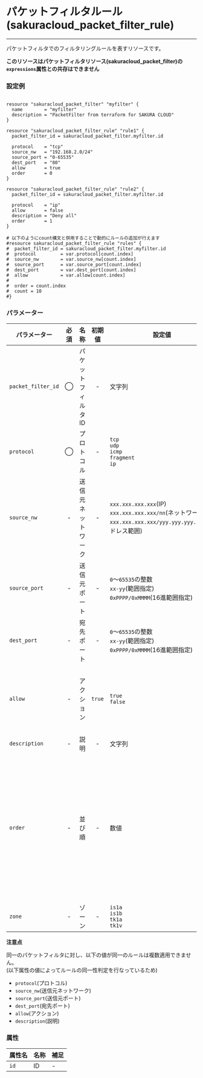 # パケットフィルタルール(sakuracloud_packet_filter_rule)

---

パケットフィルタでのフィルタリングルールを表すリソースです。  
  
**このリソースはパケットフィルタリソース(sakuracloud_packet_filter)の`expressions`属性との共存はできません**


### 設定例

```hcl

resource "sakuracloud_packet_filter" "myfilter" {
  name        = "myfilter"
  description = "PacketFilter from terraform for SAKURA CLOUD"
}

resource "sakuracloud_packet_filter_rule" "rule1" {
  packet_filter_id = sakuracloud_packet_filter.myfilter.id

  protocol    = "tcp"
  source_nw   = "192.168.2.0/24"
  source_port = "0-65535"
  dest_port   = "80"
  allow       = true
  order       = 0
}

resource "sakuracloud_packet_filter_rule" "rule2" {
  packet_filter_id = sakuracloud_packet_filter.myfilter.id

  protocol    = "ip"
  allow       = false
  description = "Deny all"
  order       = 1
}

# 以下のようにcount構文と併用することで動的にルールの追加が行えます
#resource sakuracloud_packet_filter_rule "rules" {
#  packet_filter_id = sakuracloud_packet_filter.myfilter.id
#  protocol         = var.protocol[count.index]
#  source_nw        = var.source_nw[count.index]
#  source_port      = var.source_port[count.index]
#  dest_port        = var.dest_port[count.index]
#  allow            = var.allow[count.index]
#
#  order = count.index
#  count = 10
#}

```

### パラメーター

|パラメーター     |必須  |名称             |初期値     |設定値                    |補足                                          |
|---------------|:---:|----------------|:--------:|------------------------|----------------------------------------------|
| `packet_filter_id`| ◯   | パケットフィルタID | -        | 文字列| - |
| `protocol`    | ◯   | プロトコル       | -        | `tcp`<br />`udp`<br />`icmp`<br />`fragment`<br />`ip`| - |
| `source_nw`   | -   | 送信元ネットワーク | -       | `xxx.xxx.xxx.xxx`(IP)<br />`xxx.xxx.xxx.xxx/nn`(ネットワーク)<br />`xxx.xxx.xxx.xxx/yyy.yyy.yyy.yyy`(アドレス範囲)  | 空欄の場合はANY |
| `source_port` | -   | 送信元ポート      | -       | `0`〜`65535`の整数<br />`xx-yy`(範囲指定)<br />`0xPPPP/0xMMMM`(16進範囲指定) | 空欄の場合はANY |
| `dest_port`   | -   | 宛先ポート       | -        | `0`〜`65535`の整数<br />`xx-yy`(範囲指定)<br />`0xPPPP/0xMMMM`(16進範囲指定) | 空欄の場合はANY |
| `allow`       | -   | アクション       | `true`        | `true`<br />`false` | `true`の場合ALLOW動作<br />`false`の場合DENY動作 |
| `description` | -   | 説明            | -        | 文字列 | - |
| `order`       | -   | 並び順           | -        | 数値| 同一のパケットフィルタに対し同一のorderを持つルールを複数適用した場合の並び順は不定となります。 |
| `zone`            | -   | ゾーン | - | `is1a`<br />`is1b`<br />`tk1a`<br />`tk1v` | - |

**注意点**

同一のパケットフィルタに対し、以下の値が同一のルールは複数適用できません。  
(以下属性の値によってルールの同一性判定を行なっているため)

- `protocol`(プロトコル)   
- `source_nw`(送信元ネットワーク)
- `source_port`(送信元ポート)
- `dest_port`(宛先ポート)
- `allow`(アクション)
- `description`(説明)

### 属性

|属性名          | 名称             | 補足                                        |
|---------------|-----------------|--------------------------------------------|
| `id`          | ID              | -                                          |
